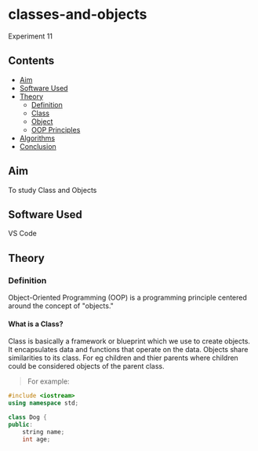 # classes-and-objects
Experiment 11
## Contents
- [Aim](#aim)
- [Software Used](#software-used)
- [Theory](#theory)
  * [Definition](#definition)
  * [Class](#what-is-a-class)
  * [Object](#what-is-an-object)
  * [OOP Principles](principles-of-oop-in-c++)
- [Algorithms](#algorithms)
- [Conclusion](#conclusion)
## Aim 
To study Class and Objects

## Software Used 
VS Code

## Theory
### Definition
Object-Oriented Programming (OOP) is a programming principle centered around the concept of "objects."
#### What is a Class?
Class is basically a framework or blueprint which we use to create objects. It encapsulates data and functions that operate on the data. Objects share similarities to its class. For eg children and thier parents where children could be considered objects of the parent class.
> For example:
```cpp
#include <iostream>
using namespace std;

class Dog {
public:
    string name;
    int age;
